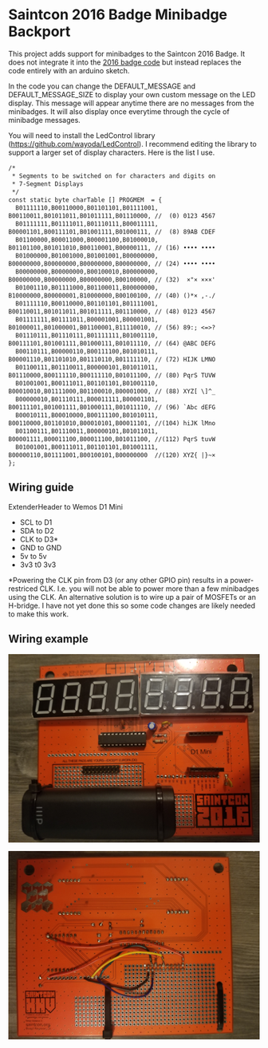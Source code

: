 # Saintcon 2016 Badge Minibadge Backport

This project adds support for minibadges to the
Saintcon 2016 Badge.  It does not integrate it into the 
[2016 badge code](http://saintcon.gitlab.io/SaintCon2016Badge/)
but instead replaces the code entirely with an arduino sketch.

In the code you can change the DEFAULT_MESSAGE and DEFAULT_MESSAGE_SIZE
to display your own custom message on the LED display.  This message will
appear anytime there are no messages from the minibadges.  It will also
display once everytime through the cycle of minibadge messages.

You will need to install the LedControl library
(https://github.com/wayoda/LedControl). I recommend editing the library to
support a larger set of display characters.  Here is the list I use.

```
/*
 * Segments to be switched on for characters and digits on
 * 7-Segment Displays
 */
const static byte charTable [] PROGMEM  = {
  B01111110,B00110000,B01101101,B01111001,  B00110011,B01011011,B01011111,B01110000, //  (0) 0123 4567
  B01111111,B01111011,B01110111,B00011111,  B00001101,B00111101,B01001111,B01000111, //  (8) 89AB CDEF
  B01100000,B00011000,B00001100,B01000010,  B01101100,B01011010,B00110001,B00000111, // (16) •••• ••••
  B01000000,B01001000,B01001001,B00000000,  B00000000,B00000000,B00000000,B00000000, // (24) •••• ••••
  B00000000,B00000000,B00100010,B00000000,  B00000000,B00000000,B00000000,B00100000, // (32)  ×"× ×××'
  B01001110,B01111000,B01100011,B00000000,  B10000000,B00000001,B10000000,B00100100, // (40) ()*× ,-./
  B01111110,B00110000,B01101101,B01111001,  B00110011,B01011011,B01011111,B01110000, // (48) 0123 4567
  B01111111,B01111011,B00001001,B00001001,  B01000011,B01000001,B01100001,B11110010, // (56) 89:; <=>?
  B01110111,B01110111,B01111111,B01001110,  B00111101,B01001111,B01000111,B01011110, // (64) @ABC DEFG
  B00110111,B00000110,B00111100,B01010111,  B00001110,B01101010,B01110110,B01111110, // (72) HIJK LMNO
  B01100111,B01110011,B00000101,B01011011,  B01110000,B00111110,B00111110,B01011100, // (80) PqrS TUVW
  B01001001,B00111011,B01101101,B01001110,  B00010010,B01111000,B01100010,B00001000, // (88) XYZ[ \]^_
  B00000010,B01110111,B00011111,B00001101,  B00111101,B01001111,B01000111,B01011110, // (96) `Abc dEFG
  B00010111,B00010000,B00111100,B01010111,  B00110000,B01101010,B00010101,B00011101, //(104) hiJK lMno
  B01100111,B01110011,B00000101,B01011011,  B00001111,B00011100,B00011100,B01011100, //(112) PqrS tuvW
  B01001001,B00111011,B01101101,B01001111,  B00000110,B01111001,B00100101,B00000000  //(120) XYZ{ |}~×
};
```

## Wiring guide

ExtenderHeader to Wemos D1 Mini
 - SCL to D1
 - SDA to D2
 - CLK to D3*
 - GND to GND
 - 5v to 5v
 - 3v3 t0 3v3

*Powering the CLK pin from D3 (or any other GPIO pin) results in a
power-restriced CLK. I.e. you will not be able to power more than a
few minibadges using the CLK.  An alternative solution is to wire up
a pair of MOSFETs or an H-bridge.  I have not yet done this so some
code changes are likely needed to make this work.

## Wiring example

![Saintcon 2016 badge front](badge_front.jpg)

![Saintcon 2016 badge back](badge_back.jpg)
